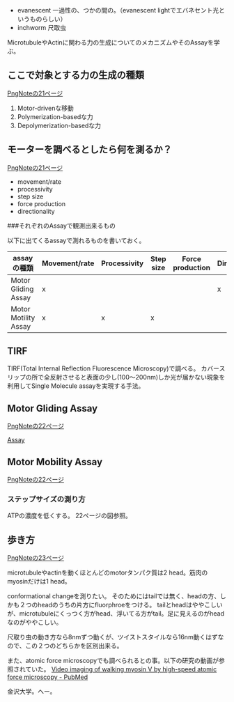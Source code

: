 - evanescent 一過性の、つかの間の。（evanescent lightでエバネセント光というものらしい）
- inchworm 尺取虫

MicrotubuleやActinに関わる力の生成についてのメカニズムやそのAssayを学ぶ。

## ここで対象とする力の生成の種類

[PngNoteの21ページ](https://karino2.github.io/ImageGallery/CellBiology706x2.html#lg=1&slide=20)

1. Motor-drivenな移動
2. Polymerization-basedな力
3. Depolymerization-basedな力

## モーターを調べるとしたら何を測るか？

[PngNoteの21ページ](https://karino2.github.io/ImageGallery/CellBiology706x2.html#lg=1&slide=20)

- movement/rate
- processivity
- step size
- force production
- directionality

###それぞれのAssayで観測出来るもの

以下に出てくるassayで測れるものを書いておく。

| assayの種類 | Movement/rate | Processivity | Step size | Force production | Directionality |
| ---- | ---- | ---- | ---- | ---- | ---- |
| Motor Gliding Assay | x |  |  |  | x |
| Motor Motility Assay | x | x | x |  |  |


## TIRF

TIRF(Total Internal Reflection Fluorescence Microscopy)で調べる。
カバースリップの所で全反射させると表面の少し(100〜200nm)しか光が届かない現象を利用してSingle Molecule assayを実現する手法。

## Motor Gliding Assay

[PngNoteの22ページ](https://karino2.github.io/ImageGallery/CellBiology706x2.html#lg=1&slide=21)

[Assay](Assay.md)

## Motor Mobility Assay

[PngNoteの22ページ](https://karino2.github.io/ImageGallery/CellBiology706x2.html#lg=1&slide=21)

### ステップサイズの測り方

ATPの濃度を低くする。
22ページの図参照。

## 歩き方

[PngNoteの23ページ](https://karino2.github.io/ImageGallery/CellBiology706x2.html#lg=1&slide=22)

microtubuleやactinを動くほとんどのmotorタンパク質は2 head。筋肉のmyosinだけは1 head。

conformational changeを測りたい。
そのためにはtailでは無く、headの方、しかも２つのheadのうちの片方にfluorphroeをつける。
tailとheadはややこしいが、microtubuleにくっつく方がhead、浮いてる方がtail。足に見えるのがheadなのがややこしい。

尺取り虫の動き方なら8nmずつ動くが、ツイストスタイルなら16nm動くはずなので、この２つのどちらかを区別出来る。

また、atomic force microscopyでも調べられるとの事。以下の研究の動画が参照されていた。
[Video imaging of walking myosin V by high-speed atomic force microscopy - PubMed](https://pubmed.ncbi.nlm.nih.gov/20935627/)

金沢大学。へー。

